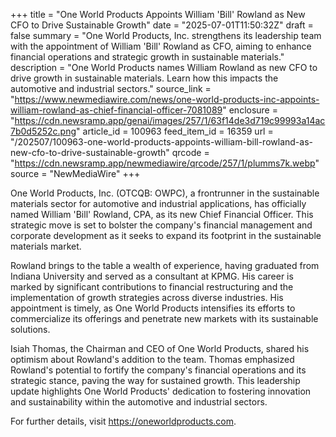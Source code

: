 +++
title = "One World Products Appoints William 'Bill' Rowland as New CFO to Drive Sustainable Growth"
date = "2025-07-01T11:50:32Z"
draft = false
summary = "One World Products, Inc. strengthens its leadership team with the appointment of William 'Bill' Rowland as CFO, aiming to enhance financial operations and strategic growth in sustainable materials."
description = "One World Products names William Rowland as new CFO to drive growth in sustainable materials. Learn how this impacts the automotive and industrial sectors."
source_link = "https://www.newmediawire.com/news/one-world-products-inc-appoints-william-rowland-as-chief-financial-officer-7081089"
enclosure = "https://cdn.newsramp.app/genai/images/257/1/63f14de3d719c99993a14ac7b0d5252c.png"
article_id = 100963
feed_item_id = 16359
url = "/202507/100963-one-world-products-appoints-william-bill-rowland-as-new-cfo-to-drive-sustainable-growth"
qrcode = "https://cdn.newsramp.app/newmediawire/qrcode/257/1/plumms7k.webp"
source = "NewMediaWire"
+++

<p>One World Products, Inc. (OTCQB: OWPC), a frontrunner in the sustainable materials sector for automotive and industrial applications, has officially named William 'Bill' Rowland, CPA, as its new Chief Financial Officer. This strategic move is set to bolster the company's financial management and corporate development as it seeks to expand its footprint in the sustainable materials market.</p><p>Rowland brings to the table a wealth of experience, having graduated from Indiana University and served as a consultant at KPMG. His career is marked by significant contributions to financial restructuring and the implementation of growth strategies across diverse industries. His appointment is timely, as One World Products intensifies its efforts to commercialize its offerings and penetrate new markets with its sustainable solutions.</p><p>Isiah Thomas, the Chairman and CEO of One World Products, shared his optimism about Rowland's addition to the team. Thomas emphasized Rowland's potential to fortify the company's financial operations and its strategic stance, paving the way for sustained growth. This leadership update highlights One World Products' dedication to fostering innovation and sustainability within the automotive and industrial sectors.</p><p>For further details, visit <a href='https://oneworldproducts.com' rel='nofollow' target='_blank'>https://oneworldproducts.com</a>.</p>